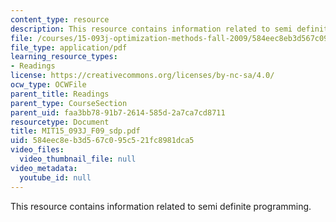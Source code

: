 ```yaml
---
content_type: resource
description: This resource contains information related to semi definite programming.
file: /courses/15-093j-optimization-methods-fall-2009/584eec8eb3d567c095c521fc8981dca5_MIT15_093J_F09_sdp.pdf
file_type: application/pdf
learning_resource_types:
- Readings
license: https://creativecommons.org/licenses/by-nc-sa/4.0/
ocw_type: OCWFile
parent_title: Readings
parent_type: CourseSection
parent_uid: faa3bb78-91b7-2614-585d-2a7ca7cd8711
resourcetype: Document
title: MIT15_093J_F09_sdp.pdf
uid: 584eec8e-b3d5-67c0-95c5-21fc8981dca5
video_files:
  video_thumbnail_file: null
video_metadata:
  youtube_id: null
---
```

This resource contains information related to semi definite programming.